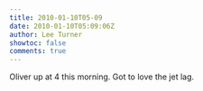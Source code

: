 ```yaml
---
title: 2010-01-10T05-09
date: 2010-01-10T05:09:06Z
author: Lee Turner
showtoc: false
comments: true
---
```


Oliver up at 4 this morning. Got to love the jet lag.

